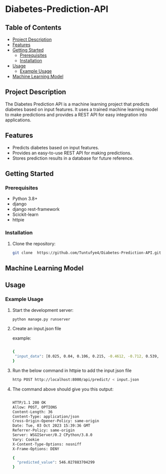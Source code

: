 # Diabetes-Prediction-API

## Table of Contents

- [Project Description](#project-description)
- [Features](#features)
- [Getting Started](#getting-started)
  - [Prerequisites](#prerequisites)
  - [Installation](#installation)
- [Usage](#usage)
  - [Example Usage](#example-usage)
- [Machine Learning Model](#machine-learning-model)




## Project Description

The Diabetes Prediction API is a machine learning project that predicts diabetes based on input features. It uses a trained machine learning model to make predictions and provides a REST API for easy integration into applications.

## Features

- Predicts diabetes based on input features.
- Provides an easy-to-use REST API for making predictions.
- Stores prediction results in a database for future reference.

## Getting Started


### Prerequisites


- Python 3.8+
- django
- django rest-framework
- Scickit-learn
- httpie 

### Installation

1. Clone the repository:

   ```bash
   git clone  https://github.com/Tuntufye4/Diabetes-Prediction-API.git

## Machine Learning Model

## Usage

### Example Usage

1. Start the development server:

   ```bash
   python manage.py runserver

2. Create an input.json file

   example:
   ```bash

   {
    "input_data": [0.025, 0.04, 0.106, 0.215, -0.4612, -0.712, 0.539, -0.036, 0.128, 0.781]
   }


4. Run the below command in httpie to add the input json file

   ```bash
   http POST http://localhost:8000/api/predict/ < input.json


4. The command above should give you this output:

   ```bash

   HTTP/1.1 200 OK
   Allow: POST, OPTIONS
   Content-Length: 36
   Content-Type: application/json
   Cross-Origin-Opener-Policy: same-origin
   Date: Tue, 03 Oct 2023 15:39:36 GMT
   Referrer-Policy: same-origin
   Server: WSGIServer/0.2 CPython/3.8.0
   Vary: Cookie
   X-Content-Type-Options: nosniff
   X-Frame-Options: DENY

   {
     "predicted_value": 546.027883704299
   }  

   







 
